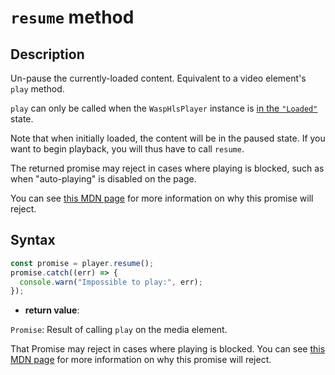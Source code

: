 # `resume` method

## Description

Un-pause the currently-loaded content.
Equivalent to a video element's `play` method.

`play` can only be called when the `WaspHlsPlayer` instance is [in the
`"Loaded"`](./getPlayerState.md) state.

Note that when initially loaded, the content will be in the paused state. If
you want to begin playback, you will thus have to call `resume`.

The returned promise may reject in cases where playing is blocked, such as when
"auto-playing" is disabled on the page.

You can see [this MDN
page](https://developer.mozilla.org/en-US/docs/Web/Media/Autoplay_guide) for
more information on why this promise will reject.

## Syntax

```js
const promise = player.resume();
promise.catch((err) => {
  console.warn("Impossible to play:", err);
});
```

- **return value**:

`Promise`: Result of calling `play` on the media element.

That Promise may reject in cases where playing is blocked. You can see [this
MDN page](https://developer.mozilla.org/en-US/docs/Web/Media/Autoplay_guide) for
more information on why this promise will reject.
